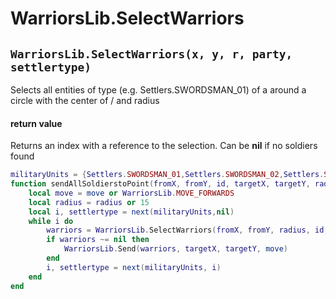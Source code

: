 # WarriorsLib.SelectWarriors

## `WarriorsLib.SelectWarriors(x, y, r, party, settlertype)`

Selects all entities of type (e.g. Settlers.SWORDSMAN_01) of a around a circle with the center of / and radius

#### return value

Returns an index with a reference to the selection. Can be **nil** if no soldiers found

```lua
militaryUnits = {Settlers.SWORDSMAN_01,Settlers.SWORDSMAN_02,Settlers.SWORDSMAN_03,Settlers.BOWMAN_01,Settlers.BOWMAN_02,Settlers.BOWMAN_03,Settlers.AXEWARRIOR_01,Settlers.AXEWARRIOR_02,Settlers.AXEWARRIOR_03,Settlers.BLOWGUNWARRIOR_01,Settlers.BLOWGUNWARRIOR_02,Settlers.BLOWGUNWARRIOR_03,Settlers.BACKPACKCATAPULTIST_01,Settlers.BACKPACKCATAPULTIST_02,Settlers.BACKPACKCATAPULTIST_03,Settlers.MEDIC_01,Settlers.MEDIC_02,Settlers.MEDIC_03,Settlers.SQUADLEADER}
function sendAllSoldierstoPoint(fromX, fromY, id, targetX, targetY, radius, move)
	local move = move or WarriorsLib.MOVE_FORWARDS
	local radius = radius or 15
	local i, settlertype = next(militaryUnits,nil)
	while i do
		warriors = WarriorsLib.SelectWarriors(fromX, fromY, radius, id, settlertype)
		if warriors ~= nil then
			WarriorsLib.Send(warriors, targetX, targetY, move)
		end
		i, settlertype = next(militaryUnits, i)
	end
end
```
